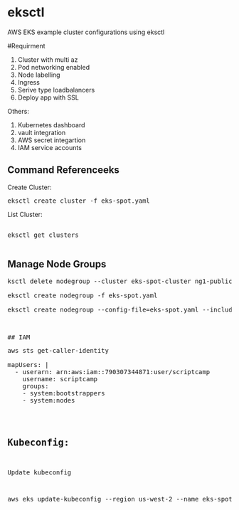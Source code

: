# eksctl
AWS EKS example cluster configurations using eksctl

#Requirment

1. Cluster with multi az
2. Pod networking enabled
3. Node labelling 
4. Ingress 
5. Serive type loadbalancers
6. Deploy app with SSL

Others:

1. Kubernetes dashboard
2. vault integration
3. AWS secret integartion
4. IAM service accounts


## Command Referenceeks

Create Cluster:

<pre>eksctl create cluster -f eks-spot.yaml</pre>

List Cluster:

<pre>

eksctl get clusters 

</pre>

## Manage Node Groups

<pre>
ksctl delete nodegroup --cluster eks-spot-cluster ng1-public

eksctl create nodegroup -f eks-spot.yaml

eksctl create nodegroup --config-file=eks-spot.yaml --include='ng-spot' --exclude='ng1-public'

<pre>

## IAM
<pre>
aws sts get-caller-identity

mapUsers: |
  - userarn: arn:aws:iam::790307344871:user/scriptcamp
    username: scriptcamp
    groups:
    - system:bootstrappers
    - system:nodes
</pre>

## Kubeconfig:

Update kubeconfig

<pre>
aws eks update-kubeconfig --region us-west-2 --name eks-spot-cluster
</pre>